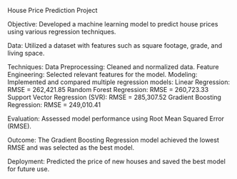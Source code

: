 House Price Prediction Project

Objective:
Developed a machine learning model to predict house prices using various regression techniques.

Data:
Utilized a dataset with features such as square footage, grade, and living space.

Techniques:
Data Preprocessing: Cleaned and normalized data.
Feature Engineering: Selected relevant features for the model.
Modeling: Implemented and compared multiple regression models:
Linear Regression: RMSE = 262,421.85
Random Forest Regression: RMSE = 260,723.33
Support Vector Regression (SVR): RMSE = 285,307.52
Gradient Boosting Regression: RMSE = 249,010.41


Evaluation:
Assessed model performance using Root Mean Squared Error (RMSE).

Outcome:
The Gradient Boosting Regression model achieved the lowest RMSE and was selected as the best model.

Deployment:
Predicted the price of new houses and saved the best model for future use.
